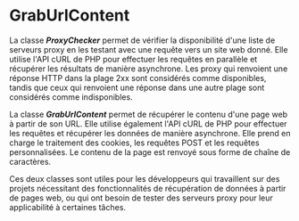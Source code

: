 # GrabUrlContent 

La classe ***ProxyChecker*** permet de vérifier la disponibilité d'une liste de serveurs proxy en les testant avec une requête vers un site web donné. Elle utilise l'API cURL de PHP pour effectuer les requêtes en parallèle et récupérer les résultats de manière asynchrone. Les proxy qui renvoient une réponse HTTP dans la plage 2xx sont considérés comme disponibles, tandis que ceux qui renvoient une réponse dans une autre plage sont considérés comme indisponibles.

La classe ***GrabUrlContent*** permet de récupérer le contenu d'une page web à partir de son URL. Elle utilise également l'API cURL de PHP pour effectuer les requêtes et récupérer les données de manière asynchrone. Elle prend en charge le traitement des cookies, les requêtes POST et les requêtes personnalisées. Le contenu de la page est renvoyé sous forme de chaîne de caractères.

Ces deux classes sont utiles pour les développeurs qui travaillent sur des projets nécessitant des fonctionnalités de récupération de données à partir de pages web, ou qui ont besoin de tester des serveurs proxy pour leur applicabilité à certaines tâches.
